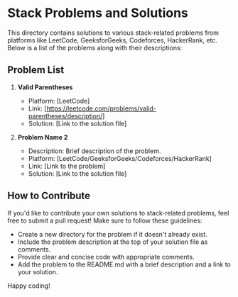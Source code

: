 # Stack Problems and Solutions

This directory contains solutions to various stack-related problems from platforms like LeetCode, GeeksforGeeks, Codeforces, HackerRank, etc.
Below is a list of the problems along with their descriptions:

## Problem List

1. **Valid Parentheses**
   - Platform: [LeetCode]
   - Link: [https://leetcode.com/problems/valid-parentheses/description/]
   - Solution: [Link to the solution file]

2. **Problem Name 2**
   - Description: Brief description of the problem.
   - Platform: [LeetCode/GeeksforGeeks/Codeforces/HackerRank]
   - Link: [Link to the problem]
   - Solution: [Link to the solution file]

## How to Contribute

If you'd like to contribute your own solutions to stack-related problems, feel free to submit a pull request! Make sure to follow these guidelines:

- Create a new directory for the problem if it doesn't already exist.
- Include the problem description at the top of your solution file as comments.
- Provide clear and concise code with appropriate comments.
- Add the problem to the README.md with a brief description and a link to your solution.

Happy coding!

